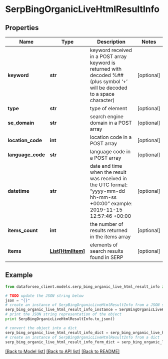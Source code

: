 # SerpBingOrganicLiveHtmlResultInfo


## Properties

Name | Type | Description | Notes
------------ | ------------- | ------------- | -------------
**keyword** | **str** | keyword received in a POST array keyword is returned with decoded %## (plus symbol ‘+’ will be decoded to a space character) | [optional] 
**type** | **str** | type of element | [optional] 
**se_domain** | **str** | search engine domain in a POST array | [optional] 
**location_code** | **int** | location code in a POST array | [optional] 
**language_code** | **str** | language code in a POST array | [optional] 
**datetime** | **str** | date and time when the result was received in the UTC format: “yyyy-mm-dd hh-mm-ss +00:00” example: 2019-11-15 12:57:46 +00:00 | [optional] 
**items_count** | **int** | the number of results returned in the items array | [optional] 
**items** | [**List[HtmlItem]**](HtmlItem.md) | elements of search results found in SERP | [optional] 

## Example

```python
from dataforseo_client.models.serp_bing_organic_live_html_result_info import SerpBingOrganicLiveHtmlResultInfo

# TODO update the JSON string below
json = "{}"
# create an instance of SerpBingOrganicLiveHtmlResultInfo from a JSON string
serp_bing_organic_live_html_result_info_instance = SerpBingOrganicLiveHtmlResultInfo.from_json(json)
# print the JSON string representation of the object
print SerpBingOrganicLiveHtmlResultInfo.to_json()

# convert the object into a dict
serp_bing_organic_live_html_result_info_dict = serp_bing_organic_live_html_result_info_instance.to_dict()
# create an instance of SerpBingOrganicLiveHtmlResultInfo from a dict
serp_bing_organic_live_html_result_info_form_dict = serp_bing_organic_live_html_result_info.from_dict(serp_bing_organic_live_html_result_info_dict)
```
[[Back to Model list]](../README.md#documentation-for-models) [[Back to API list]](../README.md#documentation-for-api-endpoints) [[Back to README]](../README.md)



